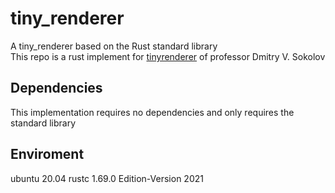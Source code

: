 # tiny_renderer
A tiny_renderer based on the Rust standard library <br>
This repo is a rust implement for [tinyrenderer](https://github.com/ssloy/tinyrenderer/ "The repo address") of professor Dmitry V. Sokolov <br>

## Dependencies
This implementation requires no dependencies and only requires the standard library
## Enviroment
ubuntu 20.04
rustc  1.69.0
Edition-Version 2021
